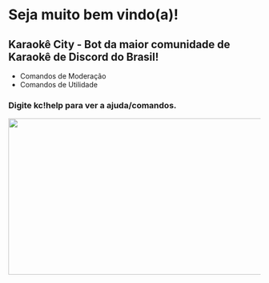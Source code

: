 # Seja muito bem vindo(a)!
## Karaokê City - Bot da maior comunidade de Karaokê de Discord do Brasil!
+ Comandos de Moderação
+ Comandos de Utilidade
### Digite **kc!help** para ver a ajuda/comandos.
<img src="https://cdn.discordapp.com/attachments/726212506821066802/749812022727671943/BOTECO-Recuperado.png" width="555" height="312">
